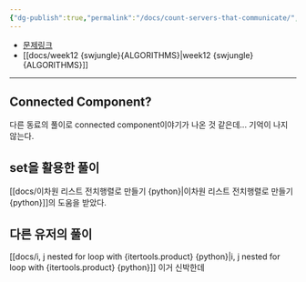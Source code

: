 ```yaml
---
{"dg-publish":true,"permalink":"/docs/count-servers-that-communicate/","title":"count-servers-that-communicate"}
---
```


- [문제링크](https://leetcode.com/contest/weekly-contest-164/problems/count-servers-that-communicate/)
- [[docs/week12 {swjungle}{ALGORITHMS}\|week12 {swjungle}{ALGORITHMS}]]
___

## Connected Component?

다른 동료의 풀이로 connected component이야기가 나온 것 같은데... 기억이 나지 않는다.

## set을 활용한 풀이

[[docs/이차원 리스트 전치행렬로 만들기 {python}\|이차원 리스트 전치행렬로 만들기 {python}]]의 도움을 받았다.

## 다른 유저의 풀이

[[docs/i, j nested for loop with {itertools.product} {python}\|i, j nested for loop with {itertools.product} {python}]] 이거 신박한데


